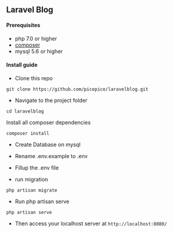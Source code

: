 ## Laravel Blog


#### Prerequisites
- php 7.0 or higher
- [composer](https://getcomposer.org/)
- mysql 5.6 or higher

#### Install guide
- Clone this repo
```
git clone https://github.com/picepice/laravelblog.git
```
- Navigate to the project folder
```
cd laravelblog
```

Install all composer dependencies
```
composer install
```

- Create Database on mysql
- Rename .env.example to .env
- Fillup the .env file

- run migration
```
php artisan migrate
```

- Run php artisan serve
```
php artisan serve
```
- Then access your localhost server at `http://localhost:8080/`